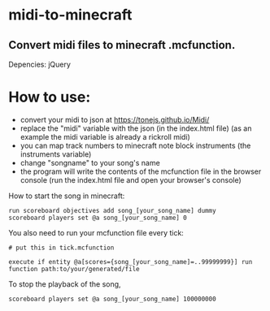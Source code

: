 # midi-to-minecraft

## Convert midi files to minecraft .mcfunction.
Depencies: jQuery
# How to use:

- convert your midi to json at https://tonejs.github.io/Midi/
- replace the "midi" variable with the json (in the index.html file)  (as an example the midi variable is already a rickroll midi)
- you can map track numbers to minecraft note block instruments (the instruments variable)
- change "songname" to your song's name
- the program will write the contents of the mcfunction file in the browser console (run the index.html file and open your browser's console)

How to start the song in minecraft: 
```
run scoreboard objectives add song_[your_song_name] dummy
scoreboard players set @a song_[your_song_name] 0
```

You also need to run your mcfunction file every tick:
```
# put this in tick.mcfunction

execute if entity @a[scores={song_[your_song_name]=..99999999}] run function path:to/your/generated/file
```
To stop the playback of the song,
```
scoreboard players set @a song_[your_song_name] 100000000
```
